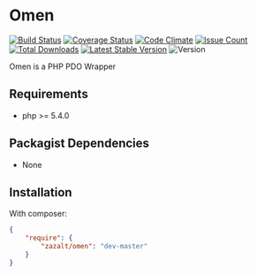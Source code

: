Omen
=================

[![Build Status](https://travis-ci.org/Zazalt/Omen.svg?branch=master)](https://travis-ci.org/Zazalt/Omen)
[![Coverage Status](https://coveralls.io/repos/github/Zazalt/Omen/badge.svg?branch=master)](https://coveralls.io/github/Zazalt/Omen?branch=master)
[![Code Climate](https://codeclimate.com/github/Zazalt/Omen/badges/gpa.svg)](https://codeclimate.com/github/Zazalt/Omen)
[![Issue Count](https://codeclimate.com/github/Zazalt/Omen/badges/issue_count.svg)](https://codeclimate.com/github/Zazalt/Omen/issues)
[![Total Downloads](https://poser.pugx.org/zazalt/omen/downloads)](https://packagist.org/packages/zazalt/omen/stats)
[![Latest Stable Version](https://poser.pugx.org/zazalt/omen/v/stable)](https://packagist.org/packages/zazalt/omen)
![Version](https://img.shields.io/badge/version-alpha-red.svg)

Omen is a PHP PDO Wrapper

Requirements
---------------
* php >= 5.4.0

Packagist Dependencies
---------------
* None

Installation
---------------
With composer:
``` json
{
	"require": {
		"zazalt/omen": "dev-master"
	}
}
```
